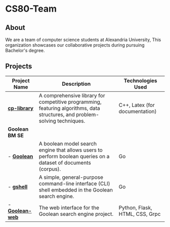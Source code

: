 # CS80-Team

## About
We are a team of computer science students at Alexandria University, This organization showcases our collaborative projects during pursuing Bachelor's degree.

## Projects

| Project Name      | Description                                                                 | Technologies Used                     |
|-------------------|-----------------------------------------------------------------------------|---------------------------------------|
| **[cp-library](https://github.com/CS80-Team/cp-library)**    | A comprehensive library for competitive programming, featuring algorithms, data structures, and problem-solving techniques. | C++, Latex (for documentation) |
|    **Goolean BM SE**    | | |
| - **[Goolean](https://github.com/CS80-Team/Goolean)** | A boolean model search engine that allows users to perform boolean queries on a dataset of documents (corpus). | Go         |
| - **[gshell](https://github.com/CS80-Team/gshell)**      | A simple, general-purpose command-line interface (CLI) shell embedded in the Goolean search engine. | Go                              |
| - **[Goolean-web](https://github.com/CS80-Team/Goolean-web)** | The web interface for the Goolean search engine project. | Python, Flask, HTML, CSS, Grpc |
